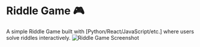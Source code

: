 
# Riddle Game 🎮
A simple Riddle Game built with [Python/React/JavaScript/etc.] where users solve riddles interactively.
![Riddle Game Screenshot](111.png)
